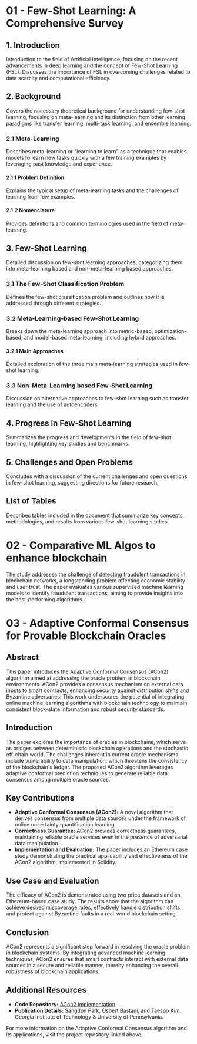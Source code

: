 # 01 - Few-Shot Learning: A Comprehensive Survey

## 1. Introduction
Introduction to the field of Artificial Intelligence, focusing on the recent advancements in deep learning and the concept of Few-Shot Learning (FSL). Discusses the importance of FSL in overcoming challenges related to data scarcity and computational efficiency.

## 2. Background
Covers the necessary theoretical background for understanding few-shot learning, focusing on meta-learning and its distinction from other learning paradigms like transfer learning, multi-task learning, and ensemble learning.

### 2.1 Meta-Learning
Describes meta-learning or "learning to learn" as a technique that enables models to learn new tasks quickly with a few training examples by leveraging past knowledge and experience.

#### 2.1.1 Problem Definition
Explains the typical setup of meta-learning tasks and the challenges of learning from few examples.

#### 2.1.2 Nomenclature
Provides definitions and common terminologies used in the field of meta-learning.

## 3. Few-Shot Learning
Detailed discussion on few-shot learning approaches, categorizing them into meta-learning based and non-meta-learning based approaches.

### 3.1 The Few-Shot Classification Problem
Defines the few-shot classification problem and outlines how it is addressed through different strategies.

### 3.2 Meta-Learning-based Few-Shot Learning
Breaks down the meta-learning approach into metric-based, optimization-based, and model-based meta-learning, including hybrid approaches.

#### 3.2.1 Main Approaches
Detailed exploration of the three main meta-learning strategies used in few-shot learning.

### 3.3 Non-Meta-Learning based Few-Shot Learning
Discussion on alternative approaches to few-shot learning such as transfer learning and the use of autoencoders.

## 4. Progress in Few-Shot Learning
Summarizes the progress and developments in the field of few-shot learning, highlighting key studies and benchmarks.

## 5. Challenges and Open Problems
Concludes with a discussion of the current challenges and open questions in few-shot learning, suggesting directions for future research.

## List of Tables
Describes tables included in the document that summarize key concepts, methodologies, and results from various few-shot learning studies.

# 02 - Comparative ML Algos to enhance blockchain
The study addresses the challenge of detecting fraudulent transactions in blockchain networks, a longstanding problem affecting economic stability and user trust. The paper evaluates various supervised machine learning models to identify fraudulent transactions, aiming to provide insights into the best-performing algorithms.

# 03 - Adaptive Conformal Consensus for Provable Blockchain Oracles

## Abstract
This paper introduces the Adaptive Conformal Consensus (ACon2) algorithm aimed at addressing the oracle problem in blockchain environments. ACon2 provides a consensus mechanism on external data inputs to smart contracts, enhancing security against distribution shifts and Byzantine adversaries. This work underscores the potential of integrating online machine learning algorithms with blockchain technology to maintain consistent block-state information and robust security standards.

## Introduction
The paper explores the importance of oracles in blockchains, which serve as bridges between deterministic blockchain operations and the stochastic off-chain world. The challenges inherent in current oracle mechanisms include vulnerability to data manipulation, which threatens the consistency of the blockchain's ledger. The proposed ACon2 algorithm leverages adaptive conformal prediction techniques to generate reliable data consensus among multiple oracle sources.

## Key Contributions
- **Adaptive Conformal Consensus (ACon2):** A novel algorithm that derives consensus from multiple data sources under the framework of online uncertainty quantification learning.
- **Correctness Guarantee:** ACon2 provides correctness guarantees, maintaining reliable oracle services even in the presence of adversarial data manipulation.
- **Implementation and Evaluation:** The paper includes an Ethereum case study demonstrating the practical applicability and effectiveness of the ACon2 algorithm, implemented in Solidity.

## Use Case and Evaluation
The efficacy of ACon2 is demonstrated using two price datasets and an Ethereum-based case study. The results show that the algorithm can achieve desired miscoverage rates, effectively handle distribution shifts, and protect against Byzantine faults in a real-world blockchain setting.

## Conclusion
ACon2 represents a significant step forward in resolving the oracle problem in blockchain systems. By integrating advanced machine learning techniques, ACon2 ensures that smart contracts interact with external data sources in a secure and reliable manner, thereby enhancing the overall robustness of blockchain applications.

## Additional Resources
- **Code Repository:** [ACon2 Implementation](https://github.com/sslab-gatech/ACon2)
- **Publication Details:** Sangdon Park, Osbert Bastani, and Taesoo Kim. Georgia Institute of Technology & University of Pennsylvania.

For more information on the Adaptive Conformal Consensus algorithm and its applications, visit the project repository linked above.


